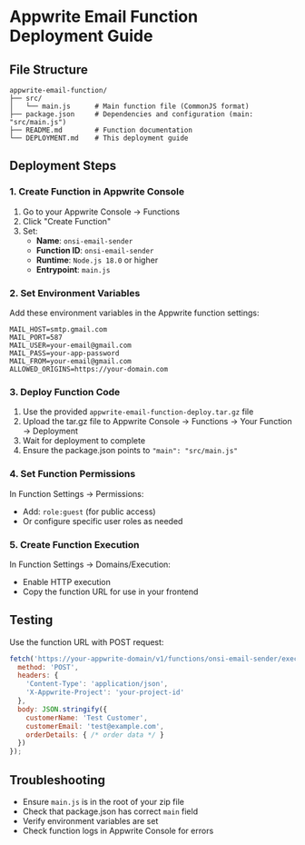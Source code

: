 # Appwrite Email Function Deployment Guide

## File Structure
```
appwrite-email-function/
├── src/
│   └── main.js      # Main function file (CommonJS format)
├── package.json     # Dependencies and configuration (main: "src/main.js")
├── README.md        # Function documentation
└── DEPLOYMENT.md    # This deployment guide
```

## Deployment Steps

### 1. Create Function in Appwrite Console
1. Go to your Appwrite Console → Functions
2. Click "Create Function"
3. Set:
   - **Name**: `onsi-email-sender`
   - **Function ID**: `onsi-email-sender` 
   - **Runtime**: `Node.js 18.0` or higher
   - **Entrypoint**: `main.js`

### 2. Set Environment Variables
Add these environment variables in the Appwrite function settings:

```
MAIL_HOST=smtp.gmail.com
MAIL_PORT=587
MAIL_USER=your-email@gmail.com
MAIL_PASS=your-app-password
MAIL_FROM=your-email@gmail.com
ALLOWED_ORIGINS=https://your-domain.com
```

### 3. Deploy Function Code
1. Use the provided `appwrite-email-function-deploy.tar.gz` file
2. Upload the tar.gz file to Appwrite Console → Functions → Your Function → Deployment
3. Wait for deployment to complete
4. Ensure the package.json points to `"main": "src/main.js"`

### 4. Set Function Permissions
In Function Settings → Permissions:
- Add: `role:guest` (for public access)
- Or configure specific user roles as needed

### 5. Create Function Execution
In Function Settings → Domains/Execution:
- Enable HTTP execution
- Copy the function URL for use in your frontend

## Testing
Use the function URL with POST request:
```javascript
fetch('https://your-appwrite-domain/v1/functions/onsi-email-sender/executions', {
  method: 'POST',
  headers: {
    'Content-Type': 'application/json',
    'X-Appwrite-Project': 'your-project-id'
  },
  body: JSON.stringify({
    customerName: 'Test Customer',
    customerEmail: 'test@example.com',
    orderDetails: { /* order data */ }
  })
});
```

## Troubleshooting
- Ensure `main.js` is in the root of your zip file
- Check that package.json has correct `main` field
- Verify environment variables are set
- Check function logs in Appwrite Console for errors